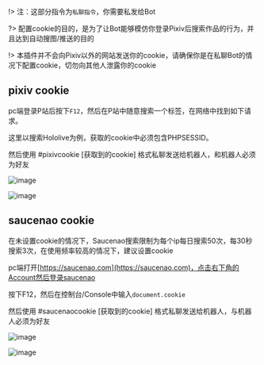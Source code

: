 !> 注：这部分指令为`私聊指令`，你需要私发给Bot

?> 配置cookie的目的，是为了让Bot能够模仿你登录Pixiv后搜索作品的行为，并且达到自动搜图/推送的目的

!> 本插件并不会向Pixiv以外的网站发送你的cookie，请确保你是在私聊Bot的情况下配置cookie，切勿向其他人泄露你的cookie

## pixiv cookie
pc端登录P站后按下`F12`，然后在P站中随意搜索一个标签，在网络中找到如下请求。

这里以搜索Hololive为例，获取的cookie中必须包含PHPSESSID。

然后使用 #pixivcookie [获取到的cookie] 格式私聊发送给机器人，和机器人必须为好友

![image](/img/install/177747559-168c1377-db4a-49f0-869f-78749f80707e.png)

![image](/img/install/177748449-02f59d79-a0bc-4475-80f6-40f0c56e06a6.png)

## saucenao cookie
在未设置cookie的情况下，Saucenao搜索限制为每个ip每日搜索50次，每30秒搜索3次，在使用频率较高的情况下，建议设置cookie

pc端打开[https://saucenao.com](https://saucenao.com)，点击右下角的Account然后登录saucenao

按下F12，然后在控制台/Console中输入`document.cookie`

然后使用 #saucenaocookie [获取到的cookie] 格式私聊发送给机器人，与机器人必须为好友

![image](/img/install/177758500-94720035-c11a-4689-bb91-eca1ac95ce7e.png)

![image](/img/install/177758915-69de1308-d934-407f-a945-17252124c969.png)